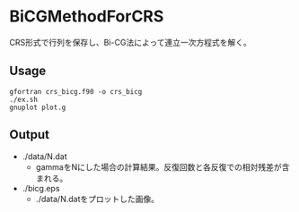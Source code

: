 # BiCGMethodForCRS

CRS形式で行列を保存し、Bi-CG法によって連立一次方程式を解く。

## Usage

```
gfortran crs_bicg.f90 -o crs_bicg
./ex.sh
gnuplot plot.g
```

## Output
- ./data/N.dat
    - gammaをNにした場合の計算結果。反復回数と各反復での相対残差が含まれる。
- ./bicg.eps
    - ./data/N.datをプロットした画像。
